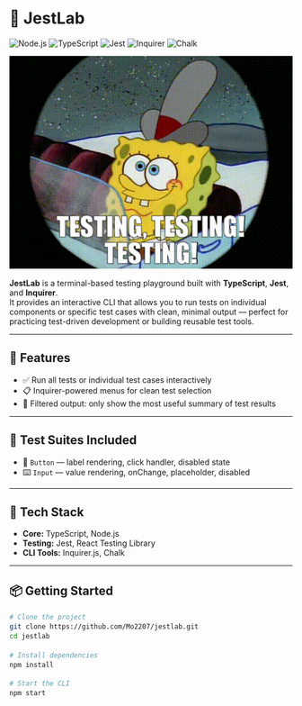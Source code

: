 
# 🧪 JestLab

![Node.js](https://img.shields.io/badge/Node.js-339933?style=flat-square&logo=node.js&logoColor=white)
![TypeScript](https://img.shields.io/badge/TypeScript-3178c6?style=flat-square&logo=typescript&logoColor=white)
![Jest](https://img.shields.io/badge/Jest-C21325?style=flat-square&logo=jest&logoColor=white)
![Inquirer](https://img.shields.io/badge/Inquirer.js-7d4b94?style=flat-square)
![Chalk](https://img.shields.io/badge/Chalk-4a90e2?style=flat-square)

<p align="center">
  <img src="assets/spongebob.gif" alt="SpongeBob testing gif" width="600" />
</p>

**JestLab** is a terminal-based testing playground built with **TypeScript**, **Jest**, and **Inquirer**.  
It provides an interactive CLI that allows you to run tests on individual components or specific test cases with clean, minimal output — perfect for practicing test-driven development or building reusable test tools.

---

## 🚀 Features

- ✅ Run all tests or individual test cases interactively
- 📋 Inquirer-powered menus for clean test selection
- 🎯 Filtered output: only show the most useful summary of test results
<!-- - 🧼 Handles failures gracefully — no crashing on errors -->
<!-- - ✨ Supports intentional failing tests for learning or demonstration -->

---

## 🧪 Test Suites Included

- 🔘 `Button` — label rendering, click handler, disabled state
- ⌨️ `Input` — value rendering, onChange, placeholder, disabled
<!-- - 💥 `Fail Example` — test purposely designed to fail for demo -->

---

## 🧠 Tech Stack

- **Core:** TypeScript, Node.js
- **Testing:** Jest, React Testing Library
- **CLI Tools:** Inquirer.js, Chalk

---

## 📦 Getting Started

```bash
# Clone the project
git clone https://github.com/Mo2207/jestlab.git
cd jestlab

# Install dependencies
npm install

# Start the CLI
npm start